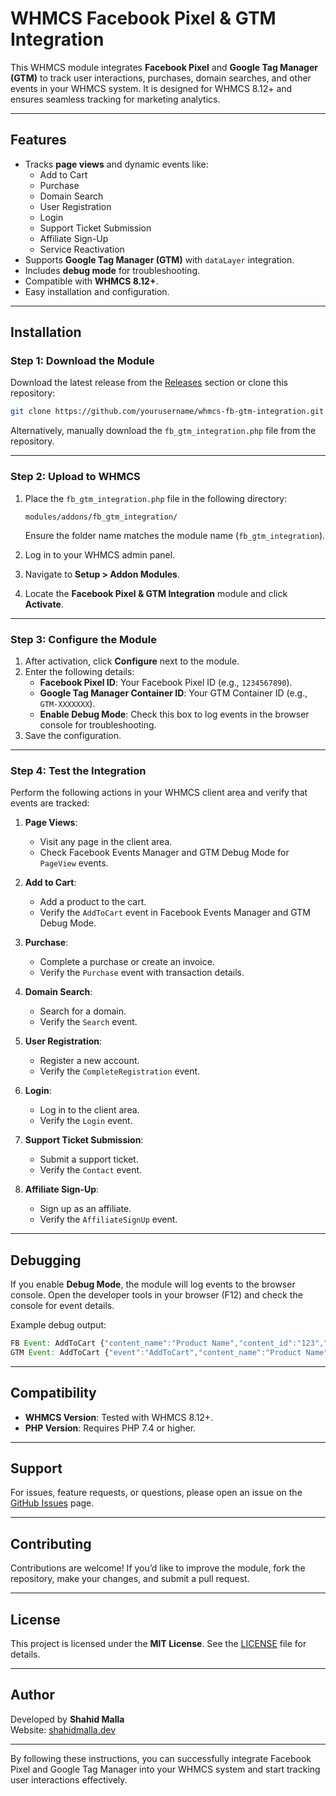 # WHMCS Facebook Pixel & GTM Integration

This WHMCS module integrates **Facebook Pixel** and **Google Tag Manager (GTM)** to track user interactions, purchases, domain searches, and other events in your WHMCS system. It is designed for WHMCS 8.12+ and ensures seamless tracking for marketing analytics.

---

## Features

- Tracks **page views** and dynamic events like:
  - Add to Cart
  - Purchase
  - Domain Search
  - User Registration
  - Login
  - Support Ticket Submission
  - Affiliate Sign-Up
  - Service Reactivation
- Supports **Google Tag Manager (GTM)** with `dataLayer` integration.
- Includes **debug mode** for troubleshooting.
- Compatible with **WHMCS 8.12+**.
- Easy installation and configuration.

---

## Installation

### Step 1: Download the Module
Download the latest release from the [Releases](https://github.com/shahidmallaofficial/whmcs-fb-gtm-integration/releases) section or clone this repository:

```bash
git clone https://github.com/yourusername/whmcs-fb-gtm-integration.git
```

Alternatively, manually download the `fb_gtm_integration.php` file from the repository.

---

### Step 2: Upload to WHMCS
1. Place the `fb_gtm_integration.php` file in the following directory:
   ```
   modules/addons/fb_gtm_integration/
   ```
   Ensure the folder name matches the module name (`fb_gtm_integration`).

2. Log in to your WHMCS admin panel.

3. Navigate to **Setup > Addon Modules**.

4. Locate the **Facebook Pixel & GTM Integration** module and click **Activate**.

---

### Step 3: Configure the Module
1. After activation, click **Configure** next to the module.
2. Enter the following details:
   - **Facebook Pixel ID**: Your Facebook Pixel ID (e.g., `1234567890`).
   - **Google Tag Manager Container ID**: Your GTM Container ID (e.g., `GTM-XXXXXXX`).
   - **Enable Debug Mode**: Check this box to log events in the browser console for troubleshooting.
3. Save the configuration.

---

### Step 4: Test the Integration
Perform the following actions in your WHMCS client area and verify that events are tracked:

1. **Page Views**:
   - Visit any page in the client area.
   - Check Facebook Events Manager and GTM Debug Mode for `PageView` events.

2. **Add to Cart**:
   - Add a product to the cart.
   - Verify the `AddToCart` event in Facebook Events Manager and GTM Debug Mode.

3. **Purchase**:
   - Complete a purchase or create an invoice.
   - Verify the `Purchase` event with transaction details.

4. **Domain Search**:
   - Search for a domain.
   - Verify the `Search` event.

5. **User Registration**:
   - Register a new account.
   - Verify the `CompleteRegistration` event.

6. **Login**:
   - Log in to the client area.
   - Verify the `Login` event.

7. **Support Ticket Submission**:
   - Submit a support ticket.
   - Verify the `Contact` event.

8. **Affiliate Sign-Up**:
   - Sign up as an affiliate.
   - Verify the `AffiliateSignUp` event.

---

## Debugging
If you enable **Debug Mode**, the module will log events to the browser console. Open the developer tools in your browser (F12) and check the console for event details.

Example debug output:
```javascript
FB Event: AddToCart {"content_name":"Product Name","content_id":"123","value":100,"currency":"USD"}
GTM Event: AddToCart {"event":"AddToCart","content_name":"Product Name","content_id":"123","value":100,"currency":"USD"}
```

---

## Compatibility
- **WHMCS Version**: Tested with WHMCS 8.12+.
- **PHP Version**: Requires PHP 7.4 or higher.

---

## Support
For issues, feature requests, or questions, please open an issue on the [GitHub Issues](https://github.com/shahidmallaofficial/whmcs-fb-gtm-integration/issues) page.

---

## Contributing
Contributions are welcome! If you’d like to improve the module, fork the repository, make your changes, and submit a pull request.

---

## License
This project is licensed under the **MIT License**. See the [LICENSE](LICENSE) file for details.

---

## Author
Developed by **Shahid Malla**  
Website: [shahidmalla.dev](https://shahidmalla.dev)

---

By following these instructions, you can successfully integrate Facebook Pixel and Google Tag Manager into your WHMCS system and start tracking user interactions effectively.
